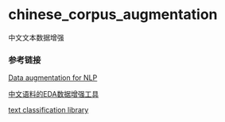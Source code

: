 # chinese_corpus_augmentation
中文文本数据增强

### 参考链接
[Data augmentation for NLP](https://github.com/makcedward/nlpaug)

[中文语料的EDA数据增强工具](https://github.com/zhanlaoban/EDA_NLP_for_Chinese)

[text classification library](https://github.com/lawRossi/text_classification)


